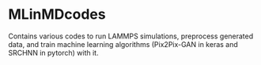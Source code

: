 # MLinMDcodes
Contains various codes to run LAMMPS simulations, preprocess generated data, and train machine learning algorithms (Pix2Pix-GAN in keras and SRCHNN in pytorch) with it.
